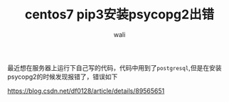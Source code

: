 ﻿---
layout: post
title: centos7 pip3安装psycopg2出错 #标题
tagline: 'centos7 pip3安装psycopg2出错 Error: pg_config executable not found'
category: python      #分类
author: wali    #作者
tag: Error     #标签
ghurl:        #github url
ghurl_zip:   #github zip下载
comments: true

post_nav: ["1.cdc_lasutopfhvcZLmcfl解决方案","2.webdriver解决放啊"]
group_tag: python Error 
---

最近想在服务器上运行下自己写的代码，代码中用到了`postgresql`,但是在安装psycopg2的时候发现报错了，错误如下

https://blog.csdn.net/df0128/article/details/89565651









